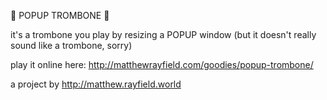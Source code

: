 🎺 POPUP TROMBONE 🎺

it's a trombone you play by resizing a POPUP window
(but it doesn't really sound like a trombone, sorry)

play it online here: http://matthewrayfield.com/goodies/popup-trombone/

a project by http://matthew.rayfield.world
